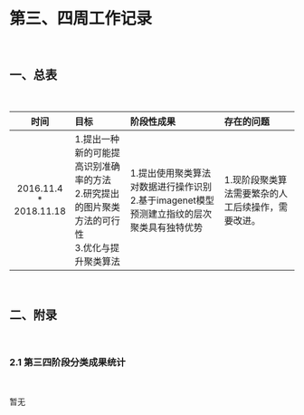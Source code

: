 # 第三、四周工作记录

<!-- Write By JChrysanthemum at 2018.11.13 -->


<br>

## 一、总表

<br>

|时间|目标|阶段性成果|存在的问题
|:---:|:---|:---|:---|
|2016.11.4<br>*<br>2018.11.18|1.提出一种新的可能提高识别准确率的方法<br> 2.研究提出的图片聚类方法的可行性 <br> 3.优化与提升聚类算法|1.提出使用聚类算法对数据进行操作识别<br> 2.基于imagenet模型预测建立指纹的层次聚类具有独特优势|1.现阶段聚类算法需要繁杂的人工后续操作，需要改进。|

<br>

## 二、附录

<br>

### 2.1 第三四阶段分类成果统计
<br>

暂无